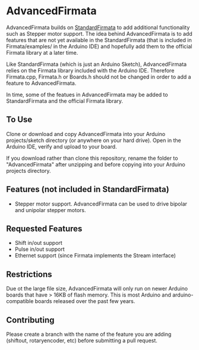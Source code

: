AdvancedFirmata
===============

AdvancedFirmata builds on [StandardFirmata](https://github.com/firmata/arduino/tree/master/examples/StandardFirmata) to add additional functionality such 
as Stepper motor support. The idea behind AdvancedFirmata is to add features 
that are not yet available in the StandardFirmata (that is included in 
Firmata/examples/ in the Arduino IDE) and hopefully add them to the official
Firmata library at a later time. 

Like StandardFirmata (which is just an Arduino Sketch), AdvancedFirmata relies 
on the Firmata library included with the Arduino IDE. Therefore Firmata.cpp, 
Firmata.h or Boards.h should not be changed in order to add a feature to 
AdvancedFirmata.

In time, some of the featues in AdvancedFirmata may be added to StandardFirmata
and the official Firmata library.


To Use
---

Clone or download and copy AdvancedFirmata into your Arduino projects/sketch 
directory (or anywhere on your hard drive). Open in the Arduino IDE, verify and 
upload to your board.

If you download rather than clone this repository, rename the folder to 
"AdvancedFirmata" after unzipping and before copying into your Arduino projects
directory.


Features (not included in StandardFirmata)
---

- Stepper motor support. AdvancedFirmata can be used to drive bipolar and 
unipolar stepper motors.


Requested Features
---

- Shift in/out support
- Pulse in/out support
- Ethernet support (since Firmata implements the Stream interface)


Restrictions
---

Due ot the large file size, AdvancedFirmata will only run on newer Arduino 
boards that have > 16KB of flash memory. This is most Arduino and 
arduino-compatible boards released over the past few years.


Contributing
---

Please create a branch with the name of the feature you are adding (shiftout, 
rotaryencoder, etc) before submitting a pull request.